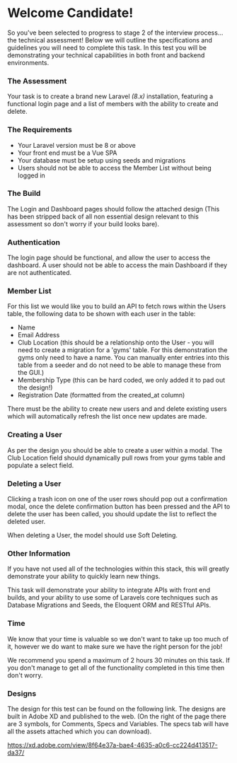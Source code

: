 # Welcome Candidate!

So you've been selected to progress to stage 2 of the interview process... the technical assessment! Below we will outline the specifications and guidelines you will need to complete this task. In this test you will be demonstrating your technical capabilities in both front and backend environments.


### The Assessment

Your task is to create a brand new Laravel *(8.x)* installation, featuring a functional login page and a list of members with the ability to create and delete.


### The Requirements

 - Your Laravel version must be 8 or above
 - Your front end must be a Vue SPA
 - Your database must be setup using seeds and migrations
 - Users should not be able to access the Member List without being logged in

### The Build

The Login and Dashboard pages should follow the attached design (This has been stripped back of all non essential design relevant to this assessment so don't worry if your build looks bare).

### Authentication

The login page should be functional, and allow the user to access the dashboard. A user should not be able to access the main Dashboard if they are not authenticated.

### Member List

For this list we would like you to build an API to fetch rows within the Users table, the following data to be shown with each user in the table:

 - Name
 - Email Address
 - Club Location (this should be a relationship onto the User - you will need to create a migration for a 'gyms' table. For this demonstration the gyms only need to have a name. You can manually enter entries into this table from a seeder and do not need to be able to manage these from the GUI.)
 - Membership Type (this can be hard coded, we only added it to pad out the design!)
 - Registration Date (formatted from the created_at column)

There must be the ability to create new users and and delete existing users which will automatically refresh the list once new updates are made.

### Creating a User

As per the design you should be able to create a user within a modal. The Club Location field should dynamically pull rows from your gyms table and populate a select field.

### Deleting a User

Clicking a trash icon on one of the user rows should pop out a confirmation modal, once the delete confirmation button has been pressed and the API to delete the user has been called, you should update the list to reflect the deleted user.

When deleting a User, the model should use Soft Deleting.

### Other Information

If you have not used all of the technologies within this stack, this will greatly demonstrate your ability to quickly learn new things.

This task will demonstrate your ability to integrate APIs with front end builds, and your ability to use some of Laravels core techniques such as Database Migrations and Seeds, the Eloquent ORM and RESTful APIs.

### Time

We know that your time is valuable so we don't want to take up too much of it, however we do want to make sure we have the right person for the job!

We recommend you spend a maximum of 2 hours 30 minutes on this task. If you don't manage to get all of the functionality completed in this time then don't worry.

### Designs

The design for this test can be found on the following link. The designs are built in Adobe XD and published to the web. (On the right of the page there are 3 symbols, for Comments, Specs and Variables. The specs tab will have all the assets attached which you can download).

https://xd.adobe.com/view/8f64e37a-bae4-4635-a0c6-cc224d413517-da37/
